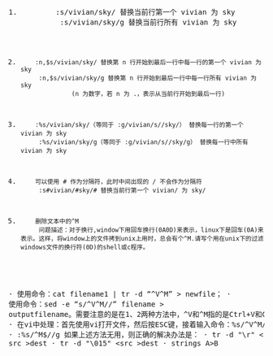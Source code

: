 <p style="margin:10px auto;font-family:Verdana, Arial, Helvetica, sans-serif;font-size:14px;white-space:normal;background-color:#FFFFFF;">
<pre class="prettyprint lang-js linenums">1.         :s/vivian/sky/ 替换当前行第一个 vivian 为 sky
            :s/vivian/sky/g 替换当前行所有 vivian 为 sky

2.         :n,$s/vivian/sky/ 替换第 n 行开始到最后一行中每一行的第一个 vivian 为 sky
            :n,$s/vivian/sky/g 替换第 n 行开始到最后一行中每一行所有 vivian 为 sky
                     (n 为数字，若 n 为 .，表示从当前行开始到最后一行)


3.         :%s/vivian/sky/（等同于 :g/vivian/s//sky/） 替换每一行的第一个 vivian 为 sky
            :%s/vivian/sky/g（等同于 :g/vivian/s//sky/g） 替换每一行中所有 vivian 为 sky

4.         可以使用 # 作为分隔符，此时中间出现的 / 不会作为分隔符
            :s#vivian/#sky/# 替换当前行第一个 vivian/ 为 sky/

5.         删除文本中的^M
            问题描述：对于换行,window下用回车换行(0A0D)来表示，linux下是回车(0A)来表示。这样，将window上的文件拷到unix上用时，总会有个^M.请写个用在unix下的过滤windows文件的换行符(0D)的shell或c程序。
· 使用命令：cat filename1 | tr -d “^V^M” &gt; newfile； 
· 使用命令：sed -e “s/^V^M//” filename &gt; outputfilename。需要注意的是在1、2两种方法中，^V和^M指的是Ctrl+V和Ctrl+M。你必须要手工进行输入，而不是粘贴。 
· 在vi中处理：首先使用vi打开文件，然后按ESC键，接着输入命令：%s/^V^M//。 
· :%s/^M$//g 
             如果上述方法无用，则正确的解决办法是：
· tr -d   "\r"        &lt; src   &gt;dest 
· tr -d   "\015" &lt;src    &gt;dest 
· strings              A&gt;B</pre>
</p>